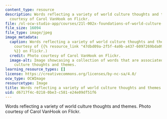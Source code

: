 ```yaml
---
content_type: resource
description: Words reflecting a variety of world culture thoughts and themes. Photo
  courtesy of Carol VanHook on Flickr.
file: /ol-ocw-studio-app/courses/21l-002x-foundations-of-world-culture-ii-world-literatures-and-texts-spring-2012/d6717f4c02180be3c581e24e09df51f6_21l-002xs12-th.jpg
file_size: 16094
file_type: image/jpeg
image_metadata:
  caption: Words reflecting a variety of world culture thoughts and themes. (Photo
    courtesy of {{% resource_link "47dbd09a-2f5f-4a9b-a437-6097269bda09" "Carol VanHook"
    %}} on Flickr.)
  credit: Photo courtesy of Carol VanHook on Flickr.
  image-alt: Image showcasing a collection of words that are associated with world
    culture thoughts and themes.
learning_resource_types: []
license: https://creativecommons.org/licenses/by-nc-sa/4.0/
ocw_type: OCWImage
resourcetype: Image
title: Words reflecting a variety of world culture thoughts and themes
uid: d6717f4c-0218-0be3-c581-e24e09df51f6
---
```

Words reflecting a variety of world culture thoughts and themes. Photo courtesy of Carol VanHook on Flickr.